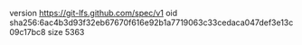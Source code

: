 version https://git-lfs.github.com/spec/v1
oid sha256:6ac4b3d93f32eb67670f616e92b1a7719063c33cedaca047def3e13c09c17bc8
size 5363
